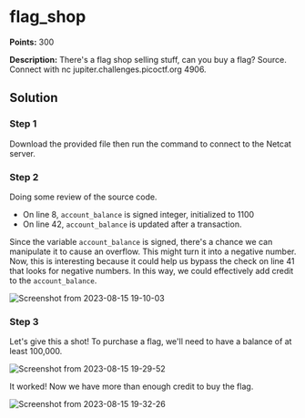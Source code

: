 # flag_shop


**Points:** 300

**Description:** There's a flag shop selling stuff, can you buy a flag? Source. Connect with nc jupiter.challenges.picoctf.org 4906.


## Solution 

### Step 1

Download the provided file then run the command to connect to the Netcat server. 


### Step 2

Doing some review of the source code.
- On line 8, `account_balance` is signed integer, initialized to 1100
- On line 42, `account_balance` is updated after a transaction.

Since the variable `account_balance` is signed, there's a chance we can manipulate it to cause an overflow. This might turn it into a negative number. Now, this is interesting because it could help us bypass the check on line 41 that looks for negative numbers. In this way, we could effectively add credit to the `account_balance`.

![Screenshot from 2023-08-15 19-10-03](https://github.com/HelsNetwork/CTF-writeups/assets/87879515/b3e9cf39-16d6-4999-89ff-08e27009a0ec)


### Step 3

Let's give this a shot! To purchase a flag, we'll need to have a balance of at least 100,000.

![Screenshot from 2023-08-15 19-29-52](https://github.com/HelsNetwork/CTF-writeups/assets/87879515/e678b63e-3a94-4e49-ab1a-bcc39b91953f)

It worked! Now we have more than enough credit to buy the flag. 

![Screenshot from 2023-08-15 19-32-26](https://github.com/HelsNetwork/CTF-writeups/assets/87879515/27b121e8-9382-45ad-987e-e2a2fd0aeed8)
